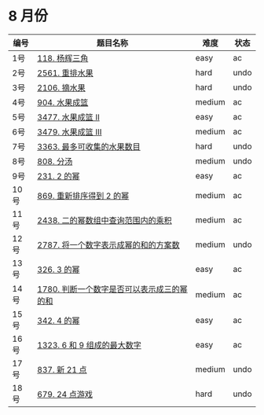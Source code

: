 # 8 月份

**编号**|**题目名称**|**难度**|**状态**
--------|------------|--------|--------
1号|[118. 杨辉三角](./第1题%20118.%20杨辉三角)|easy|ac
2号|[2561. 重排水果](./第2题%202561.%20重排水果)|hard|undo
3号|[2106. 摘水果](./第3题%202106.%20摘水果)|hard|undo
4号|[904. 水果成篮](./第4题%20904.%20水果成篮)|medium|ac
5号|[3477. 水果成篮 II](./第5题%203477.%20水果成篮%20II)|easy|ac
6号|[3479. 水果成篮 III](./第6题%203479.%20水果成篮%20III)|medium|ac
7号|[3363. 最多可收集的水果数目](./第7题%203363.%20最多可收集的水果数目)|hard|undo
8号|[808. 分汤](./第8题%20808.%20分汤)|medium|undo
9号|[231. 2 的幂](./第9题%20231.%202%20的幂)|easy|ac
10号|[869. 重新排序得到 2 的幂](./第10题%20869.%20重新排序得到%202%20的幂)|medium|ac
11号|[2438. 二的幂数组中查询范围内的乘积](./第11题%202438.%20二的幂数组中查询范围内的乘积)|medium|ac
12号|[2787. 将一个数字表示成幂的和的方案数](./第12题%202787.%20将一个数字表示成幂的和的方案数)|medium|undo
13号|[326. 3 的幂](./第13题%20326.%203%20的幂)|easy|ac
14号|[1780. 判断一个数字是否可以表示成三的幂的和](./第14题%201780.%20判断一个数字是否可以表示成三的幂的和)|medium|ac
15号|[342. 4 的幂](./第15题%20342.%204%20的幂)|easy|ac
16号|[1323. 6 和 9 组成的最大数字](./第16题%201323.%206%20和%209%20组成的最大数字)|easy|ac
17号|[837. 新 21 点](./第17题%20837.%20新%2021%20点)|medium|undo
18号|[679. 24 点游戏](./第18题%20679.%2024%20点游戏)|hard|undo
